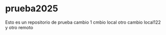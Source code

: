# prueba2025
Esto es un repositorio de prueba
cambio 1
cmbio local
otro cambio local122
y otro
remoto
